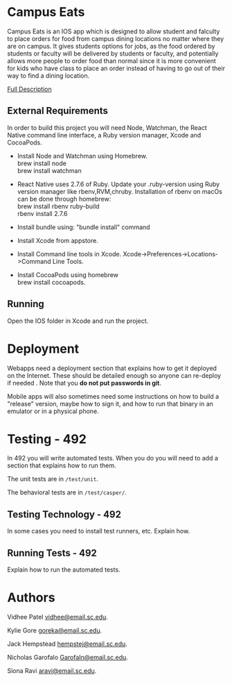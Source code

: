 # Campus Eats

Campus Eats is an IOS app which is designed to allow student and falculty to place orders for food from campus dining 
locations no matter where they are on campus. It gives students options for jobs, as the food ordered by students or 
faculty will be delivered by students or faculty, and potentially allows more people to order food than normal since it
is more convenient for kids who have class to place an order instead of having to go out of their way to find a dining 
location.

[Full Description](https://github.com/SCCapstone/CodersNotPosers/wiki/Project-Description)

## External Requirements

In order to build this project you will need Node, Watchman, the React Native command line interface, a Ruby version manager, Xcode and CocoaPods.

* Install Node and Watchman using Homebrew.<br/>
    brew install node <br/>
    brew install watchman

* React Native uses 2.7.6 of Ruby. Update your .ruby-version using Ruby version manager like rbenv,RVM,chruby.
	Installation of rbenv on macOs can be done through homebrew:<br/>
	brew install rbenv ruby-build <br/>
	rbenv install 2.7.6

* Install bundle using:
 	"bundle install" command

* Install Xcode from appstore.
* Install Command line tools in Xcode. Xcode->Preferences->Locations->Command Line Tools.
* Install CocoaPods using homebrew<br/>
	brew install cocoapods.

## Running

Open the IOS folder in Xcode and run the project.

# Deployment

Webapps need a deployment section that explains how to get it deployed on the 
Internet. These should be detailed enough so anyone can re-deploy if needed
. Note that you **do not put passwords in git**. 

Mobile apps will also sometimes need some instructions on how to build a
"release" version, maybe how to sign it, and how to run that binary in an
emulator or in a physical phone.




# Testing - 492

In 492 you will write automated tests. When you do you will need to add a 
section that explains how to run them.

The unit tests are in `/test/unit`.

The behavioral tests are in `/test/casper/`.

## Testing Technology - 492

In some cases you need to install test runners, etc. Explain how.

## Running Tests - 492

Explain how to run the automated tests.

# Authors

Vidhee Patel vidhee@email.sc.edu.

Kylie Gore goreka@email.sc.edu. 

Jack Hempstead hempstej@email.sc.edu.

Nicholas Garofalo Garofaln@email.sc.edu. 

Siona Ravi aravi@email.sc.edu.
